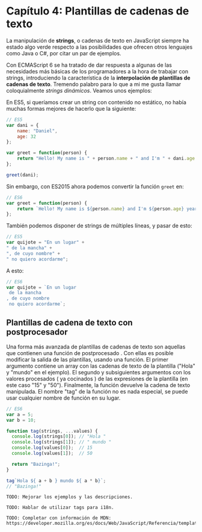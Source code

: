 # Capítulo 4: Plantillas de cadenas de texto

La manipulación de **strings**, o cadenas de texto en JavaScript siempre ha estado algo verde respecto a las posibilidades que ofrecen otros lenguajes como Java o C#, por citar un par de ejemplos. 

Con ECMAScript 6 se ha tratado de dar respuesta a algunas de las necesidades más básicas de los programadores a la hora de trabajar con strings, introduciendo la característica de la **interpolación de plantillas de cadenas de texto**. Tremendo palabro para lo que a mi me gusta llamar coloquialmente *strings dinámicos*. Veamos unos ejemplos:

En ES5, si queríamos crear un string con contenido no estático, no había muchas formas mejores de hacerlo que la siguiente:

```javascript
// ES5
var dani = {
    name: "Daniel",
    age: 32
};

var greet = function(person) {
    return "Hello! My name is " + person.name + " and I'm " + dani.age + " years old";
};

greet(dani);
```

Sin embargo, con ES2015 ahora podemos convertir la función `greet` en:

```javascript
// ES6
var greet = function(person) {
    return `Hello! My name is ${person.name} and I'm ${person.age} years old`;
};
```

También podemos disponer de strings de múltiples líneas, y pasar de esto:

```javascript
// ES5
var quijote = "En un lugar" +
" de la mancha" +
", de cuyo nombre" +
" no quiero acordarme";
```

A esto:

```javascript
// ES6
var quijote = `En un lugar
 de la mancha
, de cuyo nombre
 no quiero acordarme`;
```

## Plantillas de cadena de texto con postprocesador
Una forma más avanzada de plantillas de cadenas de texto son aquellas que contienen una función de postprocesado . Con ellas es posible modificar la salida de las plantillas, usando una función. El primer argumento contiene un array con las cadenas de texto de la plantilla ("Hola" y "mundo" en el ejemplo). El segundo y subsiguientes argumentos con los valores procesados ( ya cocinados ) de las expresiones de la plantilla (en este caso "15" y "50"). Finalmente, la función devuelve la cadena de texto manipulada. El nombre "tag" de la función no es nada especial, se puede usar cualquier nombre de función en su lugar.

```javascript
// ES6
var a = 5;
var b = 10;

function tag(strings, ...values) {
  console.log(strings[0]); // "Hola "
  console.log(strings[1]); // " mundo "
  console.log(values[0]);  // 15
  console.log(values[1]);  // 50

  return "Bazinga!";
}

tag`Hola ${ a + b } mundo ${ a * b}`;
// "Bazinga!"
```

    TODO: Mejorar los ejemplos y las descripciones. 
    
    TODO: Hablar de utilizar tags para i18n. 
    
    TODO: Completar con información de MDN: https://developer.mozilla.org/es/docs/Web/JavaScript/Referencia/template_strings
    
